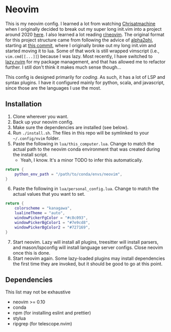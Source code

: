 # Neovim

This is my neovim config. I learned a lot from watching
[Chrisatmachine](https://www.youtube.com/channel/UCS97tchJDq17Qms3cux8wcA) when I originally decided to break out my
super long init.vim into a project around 2020
[here](https://github.com/jonathanlamar/dotfiles_OLD/tree/7b9cee94ce475eecd810c2a267794e254067323f/.config/nvim).
I also learned a lot reading [r/neovim](https://www.reddit.com/r/neovim). The original format for this project structure
came from following the advice of [alpha2phi](https://alpha2phi.medium.com/), starting at
[this commit](https://github.com/jonathanlamar/dotfiles_OLD/tree/02130593b5a4c8ec3c1f18316a240b10b50a5f1e/.config/nvim),
where I originally broke out my long init.vim and started moving it to lua. Some of that work is still wrapped vimscript
(i.e., `vim.cmd[[...]]`) because I was lazy. Most recently, I have switched to
[lazy.nvim](https://github.com/folke/lazy.nvim) for my package management, and that has allowed me to refactor further.
I still don't think it makes much sense though...

This config is designed primarily for _coding_. As such, it has a lot of LSP and syntax plugins. I have it configured
mainly for python, scala, and javascript, since those are the languages I use the most.

## Installation

1. Clone wherever you want.
2. Back up your neovim config.
3. Make sure the dependencies are installed (see below).
4. Run `./install.sh`. The files in this repo will be symlinked to your `~/.config/nvim` folder.
5. Paste the following in `lua/this_computer.lua`. Change to match the actual path to the neovim conda environment that
   was created during the install script.
   - Yeah, I know. It's a minor TODO to infer this automatically.

```lua
return {
    python_env_path = "/path/to/conda/envs/neovim",
}
```

6. Paste the following in `lua/personal_config.lua`. Change to match the actual values that you want to set.

```lua
return {
    colorscheme = "kanagawa",
    lualineTheme = "auto",
    windowPickerFgColor = "#c8c093",
    windowPickerBgColor1 = "#7e9cd8",
    windowPickerBgColor2 = "#727169",
}
```

7. Start neovim. Lazy will install all plugins, treesitter will install parsers, and mason/lspconfig will install
   language server configs. Close neovim once this is done.
8. Start neovim again. Some lazy-loaded plugins may install dependencies the first time they are invoked, but it should
   be good to go at this point.

## Dependencies

This list may not be exhaustive

- neovim >= 0.10
- conda
- npm (for installing eslint and prettier)
- stylua
- ripgrep (for telescope.nvim)
